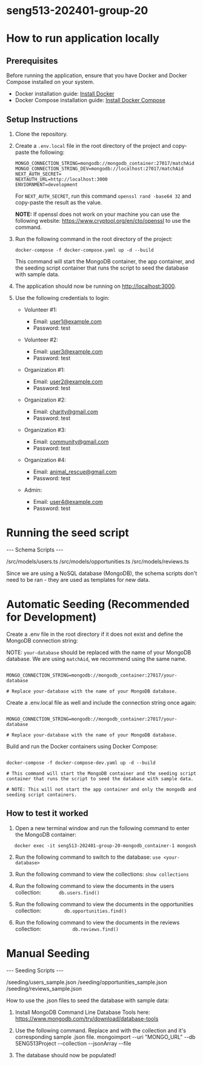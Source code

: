# seng513-202401-group-20

# How to run application locally

## Prerequisites

Before running the application, ensure that you have Docker and Docker Compose installed on your system.

- Docker installation guide: [Install Docker](https://docs.docker.com/get-docker/)
- Docker Compose installation guide: [Install Docker Compose](https://docs.docker.com/compose/install/)

## Setup Instructions

1. Clone the repository.

2. Create a `.env.local` file in the root directory of the project and copy-paste the following:

   ```
   MONGO_CONNECTION_STRING=mongodb://mongodb_container:27017/matchAid
   MONGO_CONNECTION_STRING_DEV=mongodb://localhost:27017/matchAid
   NEXT_AUTH_SECRET=
   NEXTAUTH_URL=http://localhost:3000
   ENVIORNMENT=development
   ```

   For `NEXT_AUTH_SECRET`, run this command `openssl rand -base64 32` and copy-paste the result as the value.

   **NOTE:** If openssl does not work on your machine you can use the following website: https://www.cryptool.org/en/cto/openssl to use the command.

3. Run the following command in the root directory of the project:

   ```
   docker-compose -f docker-compose.yaml up -d --build
   ```

   This command will start the MongoDB container, the app container, and the seeding script container that runs the script to seed the database with sample data.

4. The application should now be running on [http://localhost:3000](http://localhost:3000).

5. Use the following credentials to login:

   - Volunteer #1:

     - Email: user1@example.com
     - Password: test

   - Volunteer #2:

     - Email: user3@example.com
     - Password: test

   - Organization #1:

     - Email: user2@example.com
     - Password: test

   - Organization #2:

     - Email: charity@gmail.com
     - Password: test

   - Organization #3:

     - Email: community@gmail.com
     - Password: test

   - Organization #4:

     - Email: animal_rescue@gmail.com
     - Password: test

   - Admin:

     - Email: user4@example.com
     - Password: test

# Running the seed script

--- Schema Scripts ---

/src/models/users.ts
/src/models/opportunities.ts
/src/models/reviews.ts

Since we are using a NoSQL database (MongoDB), the schema scripts
don't need to be ran - they are used as templates for new data.

# Automatic Seeding (Recommended for Development)

Create a .env file in the root directory if it does not exist and define the MongoDB connection string:

NOTE: `your-database` should be replaced with the name of your MongoDB database. We are using `matchAid`, we recommend using the same name.

```

MONGO_CONNECTION_STRING=mongodb://mongodb_container:27017/your-database

# Replace your-database with the name of your MongoDB database.

```

Create a .env.local file as well and include the connection string once again:

```

MONGO_CONNECTION_STRING=mongodb://mongodb_container:27017/your-database

# Replace your-database with the name of your MongoDB database.

```

Build and run the Docker containers using Docker Compose:

```

docker-compose -f docker-compose-dev.yaml up -d --build

# This command will start the MongoDB container and the seeding script container that runs the script to seed the database with sample data.

# NOTE: This will not start the app container and only the mongodb and seeding script containers.

```

## How to test it worked

1. Open a new terminal window and run the following command to enter the MongoDB container:

```
   docker exec -it seng513-202401-group-20-mongodb_container-1 mongosh
```

2.  Run the following command to switch to the database: `use <your-database>`

3.  Run the following command to view the collections: `show collections`

4.  Run the following command to view the documents in the users collection:
    `      db.users.find()`
5.  Run the following command to view the documents in the opportunities collection:
    `        db.opportunities.find()`
6.  Run the following command to view the documents in the reviews collection:
    `           db.reviews.find()`

# Manual Seeding

--- Seeding Scripts ---

/seeding/users_sample.json
/seeding/opportunities_sample.json
/seeding/reviews_sample.json

How to use the .json files to seed the database with sample data:

1. Install MongoDB Command Line Database Tools here:
   https://www.mongodb.com/try/download/database-tools

2. Use the following command. Replace <COLLECTIONNAME> and <FILENAME> with the collection and it's corresponding sample .json file.
   mongoimport --uri "MONGO_URL" --db SENG513Project --collection <COLLECTIONNAME> --jsonArray --file <FILENAME>

3. The database should now be populated!
